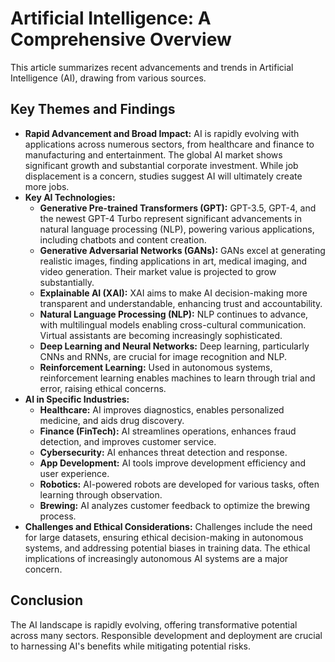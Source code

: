 # Artificial Intelligence: A Comprehensive Overview

This article summarizes recent advancements and trends in Artificial Intelligence (AI), drawing from various sources.

## Key Themes and Findings

* **Rapid Advancement and Broad Impact:** AI is rapidly evolving with applications across numerous sectors, from healthcare and finance to manufacturing and entertainment. The global AI market shows significant growth and substantial corporate investment. While job displacement is a concern, studies suggest AI will ultimately create more jobs.
* **Key AI Technologies:**
    * **Generative Pre-trained Transformers (GPT):** GPT-3.5, GPT-4, and the newest GPT-4 Turbo represent significant advancements in natural language processing (NLP), powering various applications, including chatbots and content creation.
    * **Generative Adversarial Networks (GANs):** GANs excel at generating realistic images, finding applications in art, medical imaging, and video generation.  Their market value is projected to grow substantially.
    * **Explainable AI (XAI):** XAI aims to make AI decision-making more transparent and understandable, enhancing trust and accountability.
    * **Natural Language Processing (NLP):** NLP continues to advance, with multilingual models enabling cross-cultural communication. Virtual assistants are becoming increasingly sophisticated.
    * **Deep Learning and Neural Networks:** Deep learning, particularly CNNs and RNNs, are crucial for image recognition and NLP.
    * **Reinforcement Learning:** Used in autonomous systems, reinforcement learning enables machines to learn through trial and error, raising ethical concerns.
* **AI in Specific Industries:**
    * **Healthcare:** AI improves diagnostics, enables personalized medicine, and aids drug discovery.
    * **Finance (FinTech):** AI streamlines operations, enhances fraud detection, and improves customer service.
    * **Cybersecurity:** AI enhances threat detection and response.
    * **App Development:** AI tools improve development efficiency and user experience.
    * **Robotics:** AI-powered robots are developed for various tasks, often learning through observation.
    * **Brewing:** AI analyzes customer feedback to optimize the brewing process.
* **Challenges and Ethical Considerations:**  Challenges include the need for large datasets, ensuring ethical decision-making in autonomous systems, and addressing potential biases in training data. The ethical implications of increasingly autonomous AI systems are a major concern.

## Conclusion

The AI landscape is rapidly evolving, offering transformative potential across many sectors.  Responsible development and deployment are crucial to harnessing AI's benefits while mitigating potential risks.